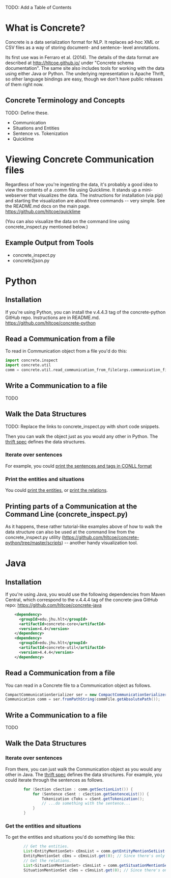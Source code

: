 TODO: Add a Table of Contents

# What is Concrete?

Concrete is a data serialization format for NLP. It replaces ad-hoc
XML or CSV files as a way of storing document- and sentence- level
annotations. 

Its first use was in Ferraro et al. (2014). The details of the data
format are described at http://hltcoe.github.io/ under "Concrete
schema documentation". The same site also includes tools for working
with the data using either Java or Python. The underlying
representation is Apache Thrift, so other language bindings are easy,
though we don't have public releases of them right now.

## Concrete Terminology and Concepts

TODO: Define these.

- Communication
- Situations and Entities
- Sentence vs. Tokenization
- Quicklime


# Viewing Concrete Communication files

Regardless of how you're ingesting the data, it's probably a good idea
to view the contents of a .comm file using Quicklime. It stands up a
mini-webserver that visualizes the data. The instructions for
installation (via pip) and starting the visualization are about three
commands -- very simple. See the README.md docs on the main page.
https://github.com/hltcoe/quicklime

(You can also visualize the data on the command line using
concrete_inspect.py mentioned below.)

## Example Output from Tools
- concrete_inspect.py
- concrete2json.py

# Python

## Installation

If you're using Python, you can install the v.4.4.3 tag of the concrete-python GitHub repo. Instructions are in README.md.
https://github.com/hltcoe/concrete-python

## Read a Communication from a file

To read in Communication object from a file  you'd do this:

```python
import concrete.inspect 
import concrete.util
comm = concrete.util.read_communication_from_file(args.communication_file)
```

## Write a Communication to a file

TODO

## Walk the Data Structures

TODO: Replace the links to concrete_inspect.py with short code snippets.

Then you can walk the object just as you would any other in
Python. The [thrift
spec](http://hltcoe.github.io/concrete/communication.html) defines the
data structures. 

### Iterate over sentences

For example, you could [print the sentences and tags
in CONLL format](https://github.com/hltcoe/concrete-python/blob/master/concrete/inspect.py#L11)

### Print the entities and situations

You could [print the entities](https://github.com/hltcoe/concrete-python/blob/master/concrete/inspect.py#L72),
or [print the relations](https://github.com/hltcoe/concrete-python/blob/master/concrete/inspect.py#L165).

## Printing parts of a Communication at the Command Line (concrete_inspect.py)

As it happens, these rather tutorial-like examples above of how
to walk the data structure can also be used at the command line from
the concrete_inspect.py utility
(https://github.com/hltcoe/concrete-python/tree/master/scripts) --
another handy visualization tool.


# Java

## Installation

If you're using Java, you would use the following dependencies from Maven Central, which correspond to the v.4.4.4 tag of the concrete-java GitHub repo:
https://github.com/hltcoe/concrete-java

```xml
    <dependency>    
      <groupId>edu.jhu.hlt</groupId>
      <artifactId>concrete-core</artifactId>
      <version>4.4</version>
    </dependency>
    <dependency>
      <groupId>edu.jhu.hlt</groupId>
      <artifactId>concrete-util</artifactId>
      <version>4.4.4</version>
    </dependency>
```

## Read a Communication from a file

You can read in a Concrete file to a Communication object as follows. 

```java
CompactCommunicationSerializer ser = new CompactCommunicationSerializer();
Communication comm = ser.fromPathString(commFile.getAbsolutePath());
```

## Write a Communication to a file

TODO

## Walk the Data Structures

### Iterate over sentences

From there, you can just walk the Communication object as you would
any other in Java. The [thrift spec](http://hltcoe.github.io/concrete/communication.html) defines the data
structures. For example, you could iterate through the sentences as
follows.

```java
        for (Section cSection : comm.getSectionList()) {
            for (Sentence cSent : cSection.getSentenceList()) { 
                Tokenization cToks = cSent.getTokenization();
                // ...do something with the sentence...
            }
        }
```

### Get the entities and situations

To get the entities and situations you'd do something like this:

```java        
        // Get the entities.
        List<EntityMentionSet> cEmsList = comm.getEntityMentionSetList();
        EntityMentionSet cEms = cEmsList.get(0); // Since there's only one.
        // Get the relations.
        List<SituationMentionSet> cSmsList = comm.getSituationMentionSetList();
        SituationMentionSet cSms = cSmsList.get(0); // Since there's only one.
```
